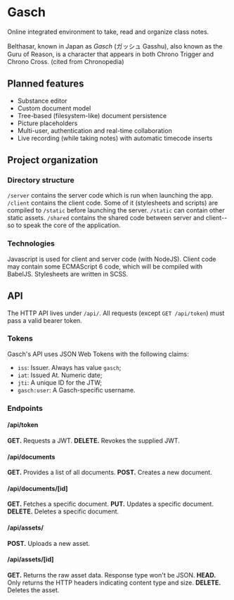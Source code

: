 # Gasch

Online integrated environment to take, read and organize class notes.

Belthasar, known in Japan as *Gasch* (ガッシュ Gasshu), also known as the Guru of Reason, is a character that appears in both Chrono Trigger and Chrono Cross. (cited from Chronopedia)

## Planned features

- Substance editor
- Custom document model
- Tree-based (filesystem-like) document persistence
- Picture placeholders
- Multi-user, authentication and real-time collaboration
- Live recording (while taking notes) with automatic timecode inserts

## Project organization

### Directory structure

`/server` contains the server code which is run when launching the app. `/client` contains the client code. Some of it (stylesheets and scripts) are compiled to `/static` before launching the server. `/static` can contain other static assets. `/shared` contains the shared code between server and client--so to speak the core of the application.

### Technologies

Javascript is used for client and server code (with NodeJS). Client code may contain some ECMAScript 6 code, which will be compiled with BabelJS. Stylesheets are written in SCSS.

## API

The HTTP API lives under `/api/`. All requests (except `GET /api/token`) must pass a valid bearer token.

### Tokens

Gasch's API uses JSON Web Tokens with the following claims:
- `iss`: Issuer. Always has value `gasch`;
- `iat`: Issued At. Numeric date;
- `jti`: A unique ID for the JTW;
- `gasch:user`: A Gasch-specific username.

### Endpoints

#### /api/token

**GET.** Requests a JWT.
**DELETE.** Revokes the supplied JWT.

#### /api/documents

**GET.** Provides a list of all documents.
**POST.** Creates a new document.

#### /api/documents/[id]

**GET.** Fetches a specific document.
**PUT.** Updates a specific document.
**DELETE.** Deletes a specific document.

#### /api/assets/

**POST.** Uploads a new asset.

#### /api/assets/[id]

**GET.** Returns the raw asset data. Response type won't be JSON.
**HEAD.** Only returns the HTTP headers indicating content type and size.
**DELETE.** Deletes the asset.
